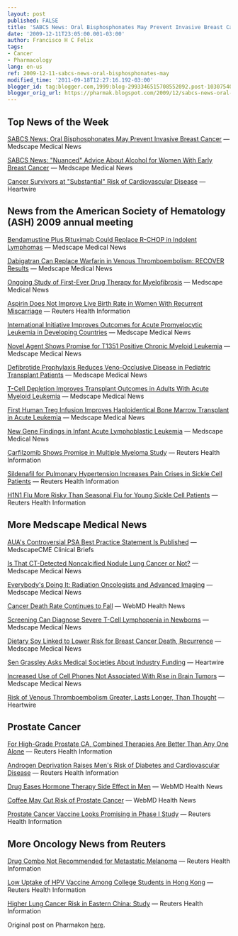 ```yaml
---
layout: post
published: FALSE
title: 'SABCS News: Oral Bisphosphonates May Prevent Invasive Breast Cancer'
date: '2009-12-11T23:05:00.001-03:00'
author: Francisco H C Felix
tags:
- Cancer
- Pharmacology
lang: en-us
ref: 2009-12-11-sabcs-news-oral-bisphosphonates-may
modified_time: '2011-09-18T12:27:16.192-03:00'
blogger_id: tag:blogger.com,1999:blog-2993346515708552092.post-1030754067193059289
blogger_orig_url: https://pharmak.blogspot.com/2009/12/sabcs-news-oral-bisphosphonates-may.html
---
```


## Top News of the Week

[SABCS News: Oral Bisphosphonates May Prevent Invasive Breast Cancer](https://mp.medscape.com/cgi-bin1/DM/y/hClx30SuY5A0D1E0Kpmw0E4&uac=100503AZ) — Medscape Medical News

[SABCS News: "Nuanced" Advice About Alcohol for Women With Early Breast Cancer](https://mp.medscape.com/cgi-bin1/DM/y/hClx30SuY5A0D1E0Kpmx0E5&uac=100503AZ) — Medscape Medical News

[Cancer Survivors at "Substantial" Risk of Cardiovascular Disease](https://mp.medscape.com/cgi-bin1/DM/y/hClx30SuY5A0D1E0Kpmy0E6&uac=100503AZ) — Heartwire

## News from the American Society of Hematology (ASH) 2009 annual meeting

[Bendamustine Plus Rituximab Could Replace R-CHOP in Indolent Lymphomas](https://mp.medscape.com/cgi-bin1/DM/y/hClx30SuY5A0D1E0Kpmz0E7&uac=100503AZ) — Medscape Medical News

[Dabigatran Can Replace Warfarin in Venous Thromboembolism: RECOVER Results](https://mp.medscape.com/cgi-bin1/DM/y/hClx30SuY5A0D1E0Kpm10Et&uac=100503AZ) — Medscape Medical News

[Ongoing Study of First-Ever Drug Therapy for Myelofibrosis](https://mp.medscape.com/cgi-bin1/DM/y/hClx30SuY5A0D1E0Kpm20Eu&uac=100503AZ) — Medscape Medical News

[Aspirin Does Not Improve Live Birth Rate in Women With Recurrent Miscarriage](https://mp.medscape.com/cgi-bin1/DM/y/hClx30SuY5A0D1E0Kpm30Ev&uac=100503AZ) — Reuters Health Information

[International Initiative Improves Outcomes for Acute Promyelocytic Leukemia in Developing Countries](https://mp.medscape.com/cgi-bin1/DM/y/hClx30SuY5A0D1E0Kpm40Ew&uac=100503AZ) — Medscape Medical News

[Novel Agent Shows Promise for T1351 Positive Chronic Myeloid Leukemia](https://mp.medscape.com/cgi-bin1/DM/y/hClx30SuY5A0D1E0Kpm50Ex&uac=100503AZ) — Medscape Medical News

[Defibrotide Prophylaxis Reduces Veno-Occlusive Disease in Pediatric Transplant Patients](https://mp.medscape.com/cgi-bin1/DM/y/hClx30SuY5A0D1E0Kpm60Ey&uac=100503AZ) — Medscape Medical News

[T-Cell Depletion Improves Transplant Outcomes in Adults With Acute Myeloid Leukemia](https://mp.medscape.com/cgi-bin1/DM/y/hClx30SuY5A0D1E0Kpm70Ez&uac=100503AZ) — Medscape Medical News

[First Human Treg Infusion Improves Haploidentical Bone Marrow Transplant in Acute Leukemia](https://mp.medscape.com/cgi-bin1/DM/y/hClx30SuY5A0D1E0Kpm80E1&uac=100503AZ) — Medscape Medical News

[New Gene Findings in Infant Acute Lymphoblastic Leukemia](https://mp.medscape.com/cgi-bin1/DM/y/hClx30SuY5A0D1E0KpnA0EC&uac=100503AZ) — Medscape Medical News

[Carfilzomib Shows Promise in Multiple Myeloma Study](https://mp.medscape.com/cgi-bin1/DM/y/hClx30SuY5A0D1E0KpnB0ED&uac=100503AZ) — Reuters Health Information

[Sildenafil for Pulmonary Hypertension Increases Pain Crises in Sickle Cell Patients](https://mp.medscape.com/cgi-bin1/DM/y/hClx30SuY5A0D1E0KpnC0EE&uac=100503AZ) — Reuters Health Information

[H1N1 Flu More Risky Than Seasonal Flu for Young Sickle Cell Patients](https://mp.medscape.com/cgi-bin1/DM/y/hClx30SuY5A0D1E0KpnD0EF&uac=100503AZ) — Reuters Health Information

## More Medscape Medical News

[AUA's Controversial PSA Best Practice Statement Is Published](https://mp.medscape.com/cgi-bin1/DM/y/hClx30SuY5A0D1E0Kppt0E4&uac=100503AZ) — MedscapeCME Clinical Briefs

[Is That CT-Detected Noncalcified Nodule Lung Cancer or Not?](https://mp.medscape.com/cgi-bin1/DM/y/hClx30SuY5A0D1E0KpnE0EG&uac=100503AZ) — Medscape Medical News

[Everybody's Doing It: Radiation Oncologists and Advanced Imaging](https://mp.medscape.com/cgi-bin1/DM/y/hClx30SuY5A0D1E0KpnF0EH&uac=100503AZ) — Medscape Medical News

[Cancer Death Rate Continues to Fall](https://mp.medscape.com/cgi-bin1/DM/y/hClx30SuY5A0D1E0KpnG0EI&uac=100503AZ) — WebMD Health News

[Screening Can Diagnose Severe T-Cell Lymphopenia in Newborns](https://mp.medscape.com/cgi-bin1/DM/y/hClx30SuY5A0D1E0KpnH0EJ&uac=100503AZ) — Medscape Medical News

[Dietary Soy Linked to Lower Risk for Breast Cancer Death, Recurrence](https://mp.medscape.com/cgi-bin1/DM/y/hClx30SuY5A0D1E0KpnI0EK&uac=100503AZ) — Medscape Medical News

[Sen Grassley Asks Medical Societies About Industry Funding](https://mp.medscape.com/cgi-bin1/DM/y/hClx30SuY5A0D1E0KpnJ0EL&uac=100503AZ) — Heartwire

[Increased Use of Cell Phones Not Associated With Rise in Brain Tumors](https://mp.medscape.com/cgi-bin1/DM/y/hClx30SuY5A0D1E0Kojx0E1&uac=100503AZ) — Medscape Medical News

[Risk of Venous Thromboembolism Greater, Lasts Longer, Than Thought](https://mp.medscape.com/cgi-bin1/DM/y/hClx30SuY5A0D1E0KpnK0EM&uac=100503AZ) — Heartwire

## Prostate Cancer

[For High-Grade Prostate CA, Combined Therapies Are Better Than Any One Alone](https://mp.medscape.com/cgi-bin1/DM/y/hClx30SuY5A0D1E0KpnL0EN&uac=100503AZ) — Reuters Health Information

[Androgen Deprivation Raises Men's Risk of Diabetes and Cardiovascular Disease](https://mp.medscape.com/cgi-bin1/DM/y/hClx30SuY5A0D1E0KpnM0EO&uac=100503AZ) — Reuters Health Information

[Drug Eases Hormone Therapy Side Effect in Men](https://mp.medscape.com/cgi-bin1/DM/y/hClx30SuY5A0D1E0KpnN0EP&uac=100503AZ) — WebMD Health News

[Coffee May Cut Risk of Prostate Cancer](https://mp.medscape.com/cgi-bin1/DM/y/hClx30SuY5A0D1E0KpnO0EQ&uac=100503AZ) — WebMD Health News

[Prostate Cancer Vaccine Looks Promising in Phase I Study](https://mp.medscape.com/cgi-bin1/DM/y/hClx30SuY5A0D1E0KpnP0ER&uac=100503AZ) — Reuters Health Information

## More Oncology News from Reuters

[Drug Combo Not Recommended for Metastatic Melanoma](https://mp.medscape.com/cgi-bin1/DM/y/hClx30SuY5A0D1E0KpnQ0ES&uac=100503AZ) — Reuters Health Information

[Low Uptake of HPV Vaccine Among College Students in Hong Kong](https://mp.medscape.com/cgi-bin1/DM/y/hClx30SuY5A0D1E0KpnR0ET&uac=100503AZ) — Reuters Health Information

[Higher Lung Cancer Risk in Eastern China: Study](https://mp.medscape.com/cgi-bin1/DM/y/hClx30SuY5A0D1E0KpnS0EU&uac=100503AZ) — Reuters Health Information

Original post on Pharmakon [here](https://pharmak.blogspot.com/2009/12/sabcs-news-oral-bisphosphonates-may.html).
